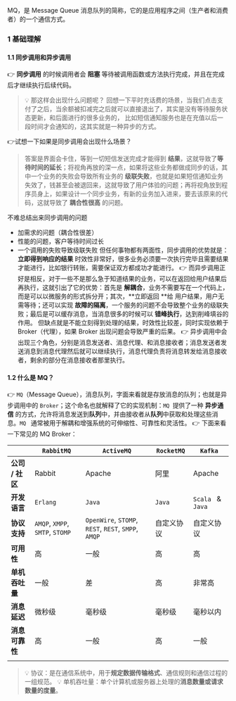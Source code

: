 MQ，是 Message Queue 消息队列的简称，它的是应用程序之间（生产者和消费者）的一个通信方式。
### 1 基础理解
#### 1.1 同步调用和异步调用
👉 **同步调用** 的时候调用者会 **阻塞** 等待被调用函数或方法执行完成，并且在完成后才继续执行后续代码。
> 💡 那这样会出现什么问题呢？
> 回想一下平时充话费的场景，当我们点击支付了之后，当余额被扣减完之后就可以直接退出了，其实是没有等待服务状态更新，和后面进行的很多业务的，
> 比如短信通知服务也是在充值以后一段时间才会通知的，这其实就是一种异步的方式。

👉试想一下如果是同步调用会出现什么场景？
>答案是界面会卡住，等到一切短信发送完成才能得到 **结果**，这就导致了**等待时间的延长**；将视角再放的深一点，如果将这些业务都做成同步的话，其中一个业务的失败会导致所有业务的 **级联失败**，也就是如果短信通知业务失效了，钱甚至会被退回来，这就导致了用户体验的问题；再将视角放到程序员身上，如果设计一个同步业务，有新的业务加入进来，要去该原来的代码，这就导致了 **耦合性很高** 的问题。

不难总结出来同步调用的问题
- 加需求的问题（耦合性很差）
- 性能的问题，客户等待时间过长
- 一个调用的失败导致级联失败
但任何事物都有两面性，同步调用的优势就是： **立即得到响应的结果** 时效性非常好，很多业务必须要一次执行完毕且需要结果才能进行，比如银行转账，需要保证双方都成功才能进行。
👉 而异步调用正好是相反，对于一些不是那么急于知道结果的业务，可以在返回给用户结果后再执行，这就引出了它的优势：首先是 **解耦合**，业务不需要写在一个代码上，而是可以以微服务的形式拆分开；其次，**立即返回 **给 用户结果，用户无需等待；还可以实现 **故障的隔离**，一个服务的问题不会导致整个业务的级联失败；最后是可以缓存消息，当消息很多的时候可以 **错峰执行**，达到削峰填谷的作用。
但缺点就是不能立刻得到处理的结果，时效性比较差，同时实现依赖于 Broker（代理），如果 Broker 出现问题会导致严重的后果。
👉 异步调用中会出现三个角色，分别是消息发送者、消息代理、和消息接收者；消息发送者发送消息到消息代理然后就可以继续执行，消息代理负责将消息转发给消息接收者，剩余的部分在消息接收者那里执行。
#### 1.2 什么是 MQ？
👉 `MQ`（Message Queue），消息队列，字面来看就是存放消息的队列；也就是异步调用中的 `Broker`；这个命名也就解释了它的实现机制：`MQ `提供了一种 **异步通信** 的方式，允许将消息发送到**队列**中，并由接收者从**队列**中获取和处理这些消息。`MQ ` 通常被用于解耦和增强系统的可伸缩性、可靠性和灵活性。
👉 下面来看一下常见的 MQ Broker：

|             | `RabbitMQ`                      | `ActiveMQ`                                          | `RocketMQ` | `Kafka`           |
| ----------- | ------------------------------- | --------------------------------------------------- | ---------- | ----------------- |
| **公司 / 社区** | Rabbit                          | Apache                                              | 阿里         | Apache            |
| **开发语言**    | `Erlang`                        | `Java`                                              | `Java`     | `Scala ` & `Java` |
| **协议支持**    | `AMQP`, `XMPP`, `SMTP`, `STOMP` | `OpenWire`, `STOMP`, `REST`, `REST`, `SMPP`, `AMQP` | 自定义协议      | 自定义协议             |
| **可用性**     | 高                               | 一般                                                  | 高          | 高                 |
| **单机吞吐量**   | 一般                              | 差                                                   | 高          | 非常高               |
| **消息延迟**    | 微秒级                             | 毫秒级                                                 | 毫秒级        | 毫秒以内              |
| **消息可靠性**   | 高                               | 一般                                                  | 高          | 一般                |
|             |                                 |                                                     |            |                   |

> 💡 协议：是在通信系统中，用于**规定数据传输格式**、通信规则和通信过程的一组规范。
> 💡 单机吞吐量：单个计算机或服务器上处理的**消息数量或请求数量的度量**。

